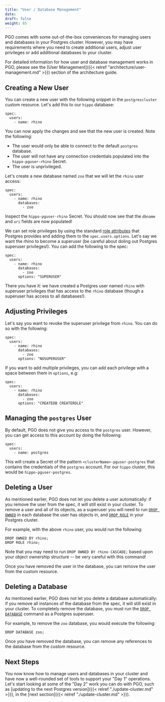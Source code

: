 ```yaml
---
title: "User / Database Management"
date:
draft: false
weight: 65
---
```


PGO comes with some out-of-the-box conveniences for managing users and databases in your Postgres cluster. However, you may have requirements where you need to create additional users, adjust user privileges or add additional databases to your cluster.

For detailed information for how user and database management works in PGO, please see the [User Management]({{< relref "architecture/user-management.md" >}}) section of the architecture guide.

## Creating a New User

You can create a new user with the following snippet in the `postgrescluster` custom resource. Let's add this to our `hippo` database:

```
spec:
  users:
    - name: rhino
```

You can now apply the changes and see that the new user is created. Note the following:

- The user would only be able to connect to the default `postgres` database.
- The user will not have any connection credentials populated into the `hippo-pguser-rhino` Secret.
- The user is unprivileged.

Let's create a new database named `zoo` that we will let the `rhino` user access:

```
spec:
  users:
    - name: rhino
      databases:
        - zoo
```

Inspect the `hippo-pguser-rhino` Secret. You should now see that the `dbname` and `uri` fields are now populated!

We can set role privileges by using the standard [role attributes](https://www.postgresql.org/docs/current/role-attributes.html) that Postgres provides and adding them to the `spec.users.options`. Let's say we want the rhino to become a superuser (be careful about doling out Postgres superuser privileges!). You can add the following to the spec:

```
spec:
  users:
    - name: rhino
      databases:
        - zoo
      options: "SUPERUSER"
```

There you have it: we have created a Postgres user named `rhino` with superuser privileges that has access to the `rhino` database (though a superuser has access to all databases!).

## Adjusting Privileges

Let's say you want to revoke the superuser privilege from `rhino`. You can do so with the following:

```
spec:
  users:
    - name: rhino
      databases:
        - zoo
      options: "NOSUPERUSER"
```

If you want to add multiple privileges, you can add each privilege with a space between them in `options`, e.g:

```
spec:
  users:
    - name: rhino
      databases:
        - zoo
      options: "CREATEDB CREATEROLE"
```

## Managing the `postgres` User

By default, PGO does not give you access to the `postgres` user. However, you can get access to this account by doing the following:

```
spec:
  users:
    - name: postgres
```

This will create a Secret of the pattern `<clusterName>-pguser-postgres` that contains the credentials of the `postgres` account. For our `hippo` cluster, this would be `hippo-pguser-postgres`.

## Deleting a User

As mentioned earlier, PGO does not let you delete a user automatically: if you remove the user from the spec, it will still exist in your cluster. To remove a user and all of its objects, as a superuser you will need to run [`DROP OWNED`](https://www.postgresql.org/docs/current/sql-drop-owned.html) in each database the user has objects in, and [`DROP ROLE`](https://www.postgresql.org/docs/current/sql-droprole.html)
in your Postgres cluster.

For example, with the above `rhino` user, you would run the following:

```
DROP OWNED BY rhino;
DROP ROLE rhino;
```

Note that you may need to run `DROP OWNED BY rhino CASCADE;` based upon your object ownership structure -- be very careful with this command!

Once you have removed the user in the database, you can remove the user from the custom resource.

## Deleting a Database

As mentioned earlier, PGO does not let you delete a database automatically: if you remove all instances of the database from the spec, it will still exist in your cluster. To completely remove the database, you must run the [`DROP DATABASE`](https://www.postgresql.org/docs/current/sql-dropdatabase.html)
command as a Postgres superuser.

For example, to remove the `zoo` database, you would execute the following:

```
DROP DATABASE zoo;
```

Once you have removed the database, you can remove any references to the database from the custom resource.

## Next Steps

You now know how to manage users and databases in your cluster and have now a well-rounded set of tools to support your "Day 1" operations. Let's start looking at some of the "Day 2" work you can do with PGO, such as [updating to the next Postgres version]({{< relref "./update-cluster.md" >}}), in the [next section]({{< relref "./update-cluster.md" >}}).
